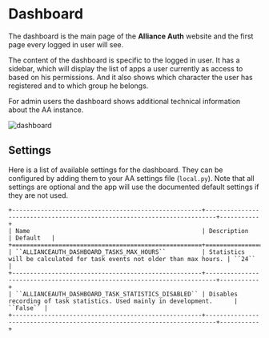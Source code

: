 # Dashboard

The dashboard is the main page of the **Alliance Auth** website and the first page every logged in user will see.

The content of the dashboard is specific to the logged in user. It has a sidebar, which will display the list of apps a user currently as access to based on his permissions. And it also shows which character the user has registered and to which group he belongs.

For admin users the dashboard shows additional technical information about the  AA instance.

![dashboard](/_static/images/features/core/dashboard/dashboard.png)

## Settings

Here is a list of available settings for the dashboard. They can be configured by adding them to your AA settings file (``local.py``).
Note that all settings are optional and the app will use the documented default settings if they are not used.

```eval_rst
+-----------------------------------------------------+-------------------------------------------------------------------------+-----------+
| Name                                                | Description                                                             | Default   |
+=====================================================+=========================================================================+===========+
| ``ALLIANCEAUTH_DASHBOARD_TASKS_MAX_HOURS``          | Statistics will be calculated for task events not older than max hours. | ``24``    |
+-----------------------------------------------------+-------------------------------------------------------------------------+-----------+
| ``ALLIANCEAUTH_DASHBOARD_TASK_STATISTICS_DISABLED`` | Disables recording of task statistics. Used mainly in development.      | ``False`` |
+-----------------------------------------------------+-------------------------------------------------------------------------+-----------+
```
